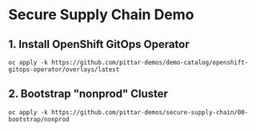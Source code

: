 # Secure Supply Chain Demo

## 1. Install OpenShift GitOps Operator

```
oc apply -k https://github.com/pittar-demos/demo-catalog/openshift-gitops-operator/overlays/latest
```

## 2. Bootstrap "nonprod" Cluster

```
oc apply -k https://github.com/pittar-demos/secure-supply-chain/00-bootstrap/nonprod
```
